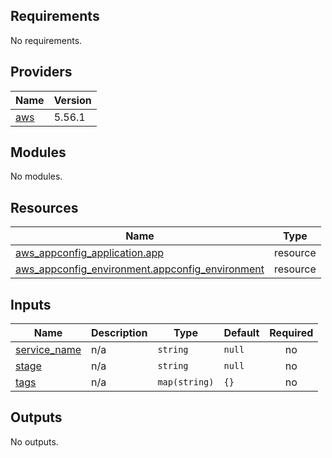 <!-- BEGIN_TF_DOCS -->
## Requirements

No requirements.

## Providers

| Name | Version |
|------|---------|
| <a name="provider_aws"></a> [aws](#provider\_aws) | 5.56.1 |

## Modules

No modules.

## Resources

| Name | Type |
|------|------|
| [aws_appconfig_application.app](https://registry.terraform.io/providers/hashicorp/aws/latest/docs/resources/appconfig_application) | resource |
| [aws_appconfig_environment.appconfig_environment](https://registry.terraform.io/providers/hashicorp/aws/latest/docs/resources/appconfig_environment) | resource |

## Inputs

| Name | Description | Type | Default | Required |
|------|-------------|------|---------|:--------:|
| <a name="input_service_name"></a> [service\_name](#input\_service\_name) | n/a | `string` | `null` | no |
| <a name="input_stage"></a> [stage](#input\_stage) | n/a | `string` | `null` | no |
| <a name="input_tags"></a> [tags](#input\_tags) | n/a | `map(string)` | `{}` | no |

## Outputs

No outputs.
<!-- END_TF_DOCS -->
